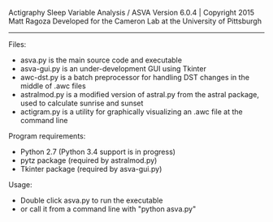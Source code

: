 Actigraphy Sleep Variable Analysis / ASVA
Version 6.0.4 | Copyright 2015 Matt Ragoza
Developed for the Cameron Lab at the University of Pittsburgh

-------------------------------------------------------------------

Files:

 - asva.py is the main source code and executable
 - asva-gui.py is an under-development GUI using Tkinter
 - awc-dst.py is a batch preprocessor for handling DST changes
	in the middle of .awc files
 - astralmod.py is a modified version of astral.py from the
	astral package, used to calculate sunrise and sunset
 - actigram.py is a utility for graphically visualizing an
	.awc file at the command line

Program requirements:

 - Python 2.7 (Python 3.4 support is in progress)
 - pytz package (required by astralmod.py)
 - Tkinter package (required by asva-gui.py)

Usage:

 - Double click asva.py to run the executable
 - or call it from a command line with "python asva.py"
